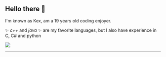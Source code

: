 ## Hello there 👋

I'm known as Kex, am a 19 years old coding enjoyer.

✨ _c++_ and _java_ ✨ are my favorite languages, but I also have experience in C, C# and python

![](https://dcbadge.vercel.app/api/shield/723925931928059955?compact=true)

---
